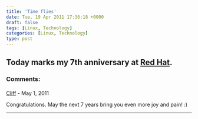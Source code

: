 ```yaml
---
title: 'Time flies'
date: Tue, 19 Apr 2011 17:36:18 +0000
draft: false
tags: [Linux, Technology]
categories: [Linux, Technology]
type: post
---
```


Today marks my 7th anniversary at [Red Hat](http://www.redhat.com/).
---
### Comments:
####
[Cliff]( "cperry@redhat.com") - <time datetime="2011-05-09 21:09:08">May 1, 2011</time>

Congratulations. May the next 7 years bring you even more joy and pain! :)
<hr />
